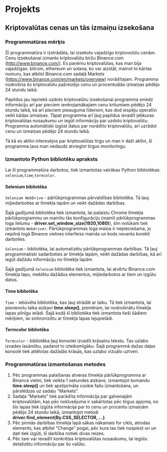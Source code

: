 # Projekts
## Kriptovalūtas cenas un tās izmaiņu izsekošana

### Programmatūras mērķis 
Šī programmatūra ir izstrādāta, lai izsekotu vajadzīgo kriptovolūtu cenām. Cenu izsekošanai izmanto kriptovalūtu biržu Binance.com (http://www.binance.com/). Es paņēmu kriptovalūtas, kas man bija vajadzīgas: bitcoin, ethereum un solana, ko var aizstāt, mainot to kārtas numuru, kas atbilst Binance.com sadaļā Markets (https://www.binance.com/en/markets/overview) norādītajam. Programma nodrošina šo kriptovalūtu pašreizējo cenu un procentuālās izmaiņas pēdējo 24 stundu laikā.

Papildus jau iepriekš uzdoto kriptovalūtu izsekošanai programma sniedz informāciju arī par pieciem ievērojamākajiem cenu kritumiem pēdējo 24 stundu laikā, kā arī pieciem pieauguma līderiem, kas dod iespēju operatīvi veikt kādas izmaiņas.
Tāpat programma arī ļauj papildus ievadīt jebkuras kriptovalūtas nosaukumu un iegūt informāciju par uzdoto kriptovalūtu. Programma automātiski izgūst datus par norādīto kriptovalūtu, arī uzrādot cenu un izmaiņas pēdējo 24 stundu laikā.

Tā kā es aktīvi interesējos par kriptovalūtas tirgu un man ir daži aktīvi, šī programma ļaus man nedaudz atvieglot tirgus monitoringu.

### Izmantoto Python bibliotēku apraksts

Lai šī programmatūra darbotos, tiek izmantotas vairākas Python bibliotēkas: `selenium`,`time`,`termcolor`.

#### Selenium bibliotēka
`Selenium WebDrive` - pārlūkprogrammas pārvaldības bibliotēka. Tā ļauj mijiedarboties ar tīmekļa lapām un veikt dažādas darbības.

Šajā gadījumā bibliotēka tiek izmantota, lai palaistu Chrome tīmekļa pārlūkprogrammu un mainītu tās konfigurāciju (mainīt pārlūkprogrammas loga lielumu - **driver.set_window_size(1920,1080)**), šim nolūkam tiek izmantots `Webdriver`. Pārlūkprogrammas loga maiņa ir nepieciešama, jo nepilnā logā Binance vietnes interfeiss mainās un kods nevarēs korekti darboties.

`Selenium` - bibliotēka, lai automatizētu pārlūkprogrammas darbības. Tā ļauj programmatiski sadarboties ar tīmekļa lapām, veikt dažādas darbības, kā arī iegūt dažādu informāciju no tīmekļa lapām.

Šajā gadījumā `Selenium` bibliotēka tiek izmantota, lai atvērtu Binance.com tīmekļa lapu, meklētu dažādus elementus, mijiedarbotos ar tiem un izgūtu datus.

#### Time bibliotēka
`Time` - iebūvēta bibliotēka, kas ļauj strādāt ar laiku. Tā tiek izmantota, lai pievienotu laika aizkavi **time.sleep()**, piemēram, lai nodrošinātu tīmekļa lapas pilnīgu ielādi. Šajā kodā šī bibliotēka tiek izmantota tieši šādiem mērķiem, lai sinhronizētu ar tīmekļa lapas lejupielādi.

#### Termcolor bibliotēka
`Termcolor` - bibliotēka ļauj konsolei izvadīt krāsainu tekstu. Tas uzlabo izvades lasāmību, padarot to izteiksmīgāku. Šajā programmā dažas daļas konsolē tiek attēlotas dažādās krāsās, kas uzlabo vizuālo uztveri.

### Programmatūras izmantošanas metodes
1. Pēc programmas palaišanas atveras tīmekļa pārlūkprogramma ar Binance vietni, tiek veikta 1 sekundes aizkave, izmantojot komandu **time.sleep()** un tiek apstiprināta cookie failu izmantošana, un pārslēdzas uz sadaļu "Markets". 
2. Sadaļa "Markets" tiek parādīta informācija par galvenajām kriptovalūtām, kas pēc noklusējuma ir sakārtotas pēc tirgus apjoma, no šīs lapas tiek izgūta informācija par to cenu un procentu izmaiņām pēdējo 24 stundu laikā, izmantojot metodi **driver.find_element(By.CSS_SELECTOR, ...)**.
3. Pēc pirmās darbības tīmekļa lapā sākas nākamais for cikls, atrodas elements, kas atbilst "Сhange" pogai, pēc kura tas tiek nospiest un un dati tiek izgūti, šī darbība notiek divas reizes.
4. Pēc tam var ievadīt konkrētas kriptovalūtas nosaukumu, lai iegūtu detalizētu informāciju par šo valūtu.
